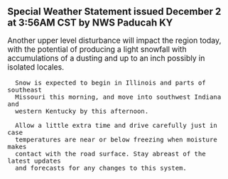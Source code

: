 <p>
   <h2>Special Weather Statement issued December 2 at 3:56AM CST by NWS Paducah KY</h2>
   <div style="font-size:120%">Another upper level disturbance will impact the region today,
      with the potential of producing a light snowfall with
      accumulations of a dusting and up to an inch possibly in isolated
      locales.
      
      Snow is expected to begin in Illinois and parts of southeast
      Missouri this morning, and move into southwest Indiana and
      western Kentucky by this afternoon.
      
      Allow a little extra time and drive carefully just in case
      temperatures are near or below freezing when moisture makes
      contact with the road surface. Stay abreast of the latest updates
      and forecasts for any changes to this system.
   </div>
</p>